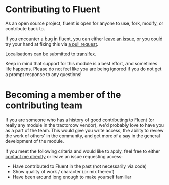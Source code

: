 # Contributing to Fluent

As an open source project, fluent is open for anyone to use, fork, modify, or contribute back to.

If you encounter a bug in fluent, you can either
[leave an issue](https://github.com/tractorcow-farm/silverstripe-fluent/issues), or you could
try your hand at fixing this via [a pull request](https://github.com/tractorcow-farm/silverstripe-fluent/pulls).

Localisations can be submitted to [transifex](https://www.transifex.com/silverstripe/silverstripe-fluent/dashboard/).

Keep in mind that support for this module is a best effort, and sometimes life happens. Please do not
feel like you are being ignored if you do not get a prompt response to any questions!


# Becoming a member of the contributing team

If you are someone who has a history of good contributing to Fluent (or really any module
in the tractorcow vendor), we'd probably love to have you as a part of the team. This would give
you write access, the ability to review the work of others' in the community, and get more of
a say in the general development of the module.

If you meet the following criteria and would like to apply, feel free to either [contact me directly](https://github.com/tractorcow)
or leave an issue requesting access:

 - Have contributed to Fluent in the past (not necessarily via code)
 - Show quality of work / character (or mix thereof)
 - Have been around long enough to make yourself familiar
 
